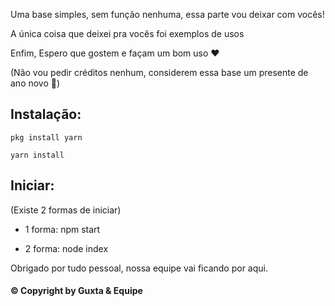 Uma base simples, sem função nenhuma, essa parte vou deixar com vocês!

A única coisa que deixei pra vocês foi exemplos de usos

Enfim, Espero que gostem e façam um bom uso ❤️

(Não vou pedir créditos nenhum, considerem essa base um presente de ano novo 🎉)
<br>

## Instalação:

``` pkg install yarn ```

``` yarn install ```


## Iniciar: 

(Existe 2 formas de iniciar)

- 1 forma:   npm start


- 2 forma:   node index





Obrigado por tudo pessoal, nossa equipe vai ficando por aqui.





#### © Copyright by Guxta & Equipe